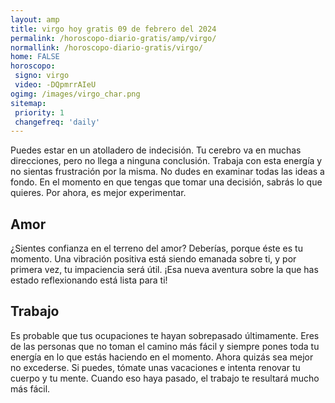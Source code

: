 ```yaml
---
layout: amp
title: virgo hoy gratis 09 de febrero del 2024 
permalink: /horoscopo-diario-gratis/amp/virgo/
normallink: /horoscopo-diario-gratis/virgo/
home: FALSE
horoscopo:
 signo: virgo
 video: -DQpmrrAIeU
ogimg: /images/virgo_char.png
sitemap:
 priority: 1
 changefreq: 'daily'
---
```



Puedes estar en un atolladero de indecisión. Tu cerebro va en muchas direcciones, pero no llega a ninguna conclusión. Trabaja con esta energía y no sientas frustración por la misma. No dudes en examinar todas las ideas a fondo. En el momento en que tengas que tomar una decisión, sabrás lo que quieres. Por ahora, es mejor experimentar.

## Amor

¿Sientes confianza en el terreno del amor? Deberías, porque éste es tu momento. Una vibración positiva está siendo emanada sobre ti, y por primera vez, tu impaciencia será útil. ¡Esa nueva aventura sobre la que has estado reflexionando está lista para ti!

## Trabajo

Es probable que tus ocupaciones te hayan sobrepasado últimamente. Eres de las personas que no toman el camino más fácil y siempre pones toda tu energía en lo que estás haciendo en el momento. Ahora quizás sea mejor no excederse. Si puedes, tómate unas vacaciones e intenta renovar tu cuerpo y tu mente. Cuando eso haya pasado, el trabajo te resultará mucho más fácil.
